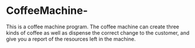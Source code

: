 # CoffeeMachine-
This is a coffee machine program. The coffee machine can create three kinds of coffee as well as dispense the correct change to the customer, and give you a report of the resources left in the machine.
